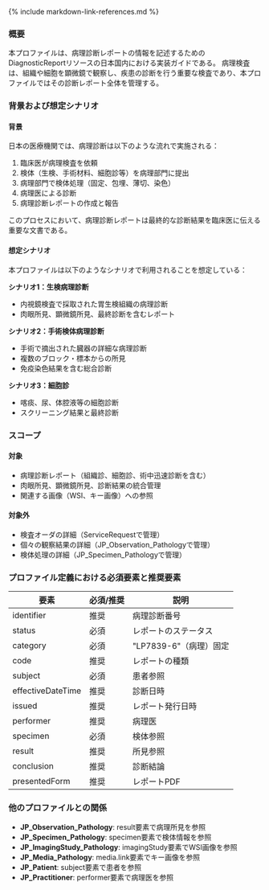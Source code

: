 {% include markdown-link-references.md %}

### 概要

本プロファイルは、病理診断レポートの情報を記述するためのDiagnosticReportリソースの日本国内における実装ガイドである。
病理検査は、組織や細胞を顕微鏡で観察し、疾患の診断を行う重要な検査であり、本プロファイルではその診断レポート全体を管理する。

### 背景および想定シナリオ

#### 背景
日本の医療機関では、病理診断は以下のような流れで実施される：
1. 臨床医が病理検査を依頼
2. 検体（生検、手術材料、細胞診等）を病理部門に提出
3. 病理部門で検体処理（固定、包埋、薄切、染色）
4. 病理医による診断
5. 病理診断レポートの作成と報告

このプロセスにおいて、病理診断レポートは最終的な診断結果を臨床医に伝える重要な文書である。

#### 想定シナリオ
本プロファイルは以下のようなシナリオで利用されることを想定している：

**シナリオ1：生検病理診断**
- 内視鏡検査で採取された胃生検組織の病理診断
- 肉眼所見、顕微鏡所見、最終診断を含むレポート

**シナリオ2：手術検体病理診断**
- 手術で摘出された臓器の詳細な病理診断
- 複数のブロック・標本からの所見
- 免疫染色結果を含む総合診断

**シナリオ3：細胞診**
- 喀痰、尿、体腔液等の細胞診断
- スクリーニング結果と最終診断

### スコープ

#### 対象
- 病理診断レポート（組織診、細胞診、術中迅速診断を含む）
- 肉眼所見、顕微鏡所見、診断結果の統合管理
- 関連する画像（WSI、キー画像）への参照

#### 対象外
- 検査オーダの詳細（ServiceRequestで管理）
- 個々の観察結果の詳細（JP_Observation_Pathologyで管理）
- 検体処理の詳細（JP_Specimen_Pathologyで管理）

### プロファイル定義における必須要素と推奨要素

| 要素 | 必須/推奨 | 説明 |
|-----|----------|------|
| identifier | 推奨 | 病理診断番号 |
| status | 必須 | レポートのステータス |
| category | 必須 | "LP7839-6"（病理）固定 |
| code | 推奨 | レポートの種類 |
| subject | 必須 | 患者参照 |
| effectiveDateTime | 推奨 | 診断日時 |
| issued | 推奨 | レポート発行日時 |
| performer | 推奨 | 病理医 |
| specimen | 必須 | 検体参照 |
| result | 推奨 | 所見参照 |
| conclusion | 推奨 | 診断結論 |
| presentedForm | 推奨 | レポートPDF |

### 他のプロファイルとの関係

- **JP_Observation_Pathology**: result要素で病理所見を参照
- **JP_Specimen_Pathology**: specimen要素で検体情報を参照
- **JP_ImagingStudy_Pathology**: imagingStudy要素でWSI画像を参照
- **JP_Media_Pathology**: media.link要素でキー画像を参照
- **JP_Patient**: subject要素で患者を参照
- **JP_Practitioner**: performer要素で病理医を参照